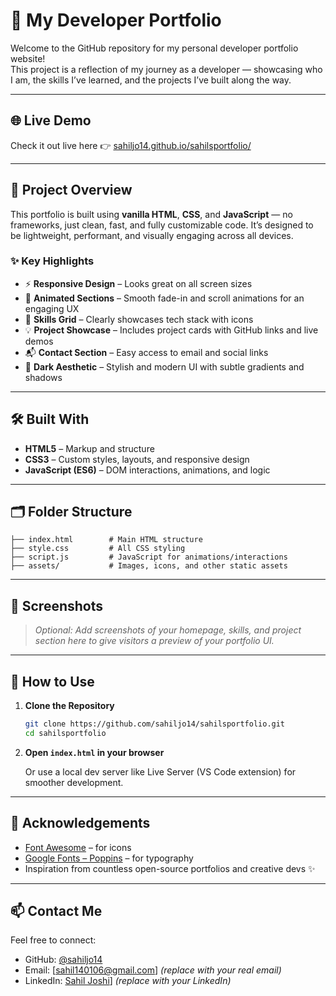 # 💼 My Developer Portfolio

Welcome to the GitHub repository for my personal developer portfolio website!  
This project is a reflection of my journey as a developer — showcasing who I am, the skills I’ve learned, and the projects I’ve built along the way.

---

## 🌐 Live Demo

Check it out live here 👉 [sahiljo14.github.io/sahilsportfolio/](https://sahiljo14.github.io/sahilsportfolio/)

---

## 📁 Project Overview

This portfolio is built using **vanilla HTML**, **CSS**, and **JavaScript** — no frameworks, just clean, fast, and fully customizable code. It’s designed to be lightweight, performant, and visually engaging across all devices.

### ✨ Key Highlights

- ⚡ **Responsive Design** – Looks great on all screen sizes  
- 🎯 **Animated Sections** – Smooth fade-in and scroll animations for an engaging UX  
- 🧠 **Skills Grid** – Clearly showcases tech stack with icons  
- 💡 **Project Showcase** – Includes project cards with GitHub links and live demos  
- 📬 **Contact Section** – Easy access to email and social links  
- 🌙 **Dark Aesthetic** – Stylish and modern UI with subtle gradients and shadows  

---

## 🛠️ Built With

- **HTML5** – Markup and structure  
- **CSS3** – Custom styles, layouts, and responsive design  
- **JavaScript (ES6)** – DOM interactions, animations, and logic  

---

## 🗂️ Folder Structure

```
├── index.html        # Main HTML structure
├── style.css         # All CSS styling
├── script.js         # JavaScript for animations/interactions
├── assets/           # Images, icons, and other static assets
```

---

## 📸 Screenshots

> *Optional: Add screenshots of your homepage, skills, and project section here to give visitors a preview of your portfolio UI.*

---

## 🧩 How to Use

1. **Clone the Repository**

   ```bash
   git clone https://github.com/sahiljo14/sahilsportfolio.git
   cd sahilsportfolio
   ```

2. **Open `index.html` in your browser**

   Or use a local dev server like Live Server (VS Code extension) for smoother development.

---

## 🙌 Acknowledgements

- [Font Awesome](https://fontawesome.com/) – for icons  
- [Google Fonts – Poppins](https://fonts.google.com/specimen/Poppins) – for typography  
- Inspiration from countless open-source portfolios and creative devs ✨  

---

## 📫 Contact Me

Feel free to connect:

- GitHub: [@sahiljo14](https://github.com/sahiljo14)
- Email: [sahil140106@gmail.com] *(replace with your real email)*  
- LinkedIn: [Sahil Joshi](https://www.linkedin.com/in/sahil-joshi-a164b11a0/)] *(replace with your LinkedIn)*

